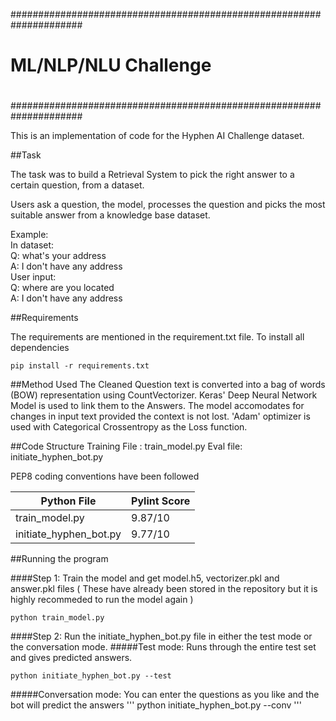 #####################################################################
#				ML/NLP/NLU Challenge								#
#														#
#####################################################################

This is an implementation of code for the Hyphen AI Challenge dataset.

##Task

The task was to build a Retrieval System to pick the right answer
to a certain question, from a dataset.

Users ask a question, the model, processes the question and picks the
most suitable answer from a knowledge base dataset.

Example:  
     In dataset:  
         Q: what's your address  
         A: I don't have any address  
     User input:  
        Q: where are you located  
        A: I don't have any address

##Requirements

The requirements are mentioned in the requirement.txt file. To install all dependencies

```
pip install -r requirements.txt
```

##Method Used
The Cleaned Question text is converted into a bag of words (BOW) representation using CountVectorizer. Keras' Deep Neural Network Model is used to link them to the Answers. The model accomodates for changes in input text provided the context is not lost. 'Adam' optimizer is used with Categorical Crossentropy as the Loss function.

##Code Structure
Training File : train_model.py
Eval file: initiate_hyphen_bot.py

PEP8 coding conventions have been followed

| Python File | Pylint Score|
| --- | --- |
| train_model.py | 9.87/10 |
| initiate_hyphen_bot.py | 9.77/10 |


##Running the program

####Step 1: Train the model and get model.h5, vectorizer.pkl and answer.pkl files ( These have already been stored in the repository but it is highly recommeded to run the model again )
```
python train_model.py
```

####Step 2: Run the initiate_hyphen_bot.py file in either the test mode or the conversation mode. 
#####Test mode:
Runs through the entire test set and gives predicted answers. 
```
python initiate_hyphen_bot.py --test
```

#####Conversation mode:
You can enter the questions as you like and the bot will predict the answers
'''
python initiate_hyphen_bot.py --conv
'''


